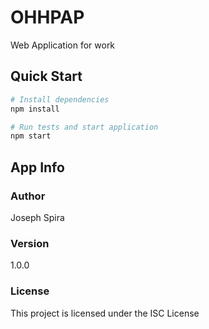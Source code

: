 # OHHPAP
Web Application for work

## Quick Start

```bash
# Install dependencies
npm install

# Run tests and start application
npm start
```

## App Info

### Author

Joseph Spira

### Version

1.0.0

### License

This project is licensed under the ISC License
